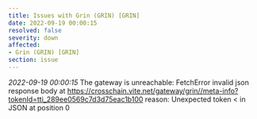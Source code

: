 ```yaml
---
title: Issues with Grin (GRIN) [GRIN]
date: 2022-09-19 00:00:15
resolved: false
severity: down
affected:
- Grin (GRIN) [GRIN]
section: issue
---
```


*2022-09-19 00:00:15* The gateway is unreachable: FetchError invalid json response body at https://crosschain.vite.net/gateway/grin//meta-info?tokenId=tti_289ee0569c7d3d75eac1b100 reason: Unexpected token < in JSON at position 0
